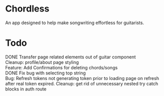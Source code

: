 # Chordless

An app designed to help make songwriting effortless for guitarists. <br />

# Todo

DONE Transfer page related elements out of guitar component <br />
Cleanup: profile/about page styling <br />
Feature: Add Confirmations for deleting chords/songs <br />
DONE Fix bug with selecting top string <br />
Bug: Refresh tokens not generating token prior to loading page on refresh after real token expired.
Cleanup: get rid of unnecessary nested try catch blocks in auth route
